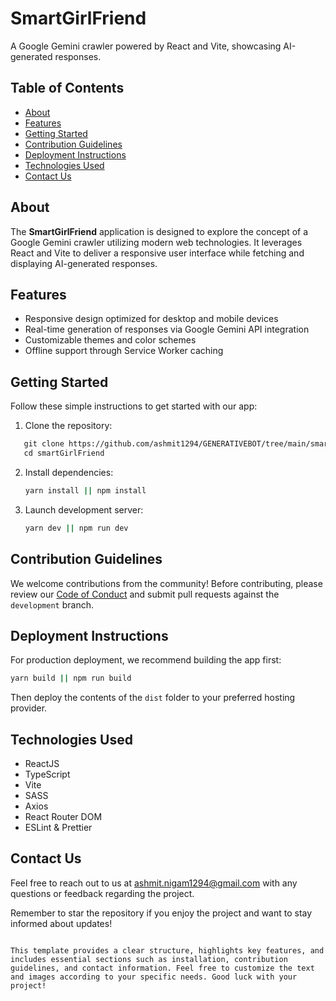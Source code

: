
# SmartGirlFriend

A Google Gemini crawler powered by React and Vite, showcasing AI-generated responses.

## Table of Contents

- [About](#about)
- [Features](#features)
- [Getting Started](#getting-started)
- [Contribution Guidelines](#contribution-guidelines)
- [Deployment Instructions](#deployment-instructions)
- [Technologies Used](#technologies-used)
- [Contact Us](#contact-us)

## About

The **SmartGirlFriend** application is designed to explore the concept of a Google Gemini crawler utilizing modern web technologies. It leverages React and Vite to deliver a responsive user interface while fetching and displaying AI-generated responses.

## Features

- Responsive design optimized for desktop and mobile devices
- Real-time generation of responses via Google Gemini API integration
- Customizable themes and color schemes
- Offline support through Service Worker caching

## Getting Started

Follow these simple instructions to get started with our app:

1. Clone the repository:
```markdown
   git clone https://github.com/ashmit1294/GENERATIVEBOT/tree/main/smartGirlFriend
   cd smartGirlFriend
   ```

2. Install dependencies:

   ```bash
   yarn install || npm install
   ```

3. Launch development server:

   ```bash
   yarn dev || npm run dev
   ```

## Contribution Guidelines

We welcome contributions from the community! Before contributing, please review our [Code of Conduct](CODE_OF_CONDUCT.md) and submit pull requests against the `development` branch.

## Deployment Instructions

For production deployment, we recommend building the app first:

```bash
yarn build || npm run build
```

Then deploy the contents of the `dist` folder to your preferred hosting provider.

## Technologies Used

- ReactJS
- TypeScript
- Vite
- SASS
- Axios
- React Router DOM
- ESLint & Prettier

## Contact Us

Feel free to reach out to us at ashmit.nigam1294@gmail.com with any questions or feedback regarding the project.

Remember to star the repository if you enjoy the project and want to stay informed about updates!
```

This template provides a clear structure, highlights key features, and includes essential sections such as installation, contribution guidelines, and contact information. Feel free to customize the text and images according to your specific needs. Good luck with your project!
